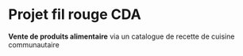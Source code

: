 # Projet fil rouge CDA

**Vente de produits alimentaire** via un catalogue de recette de cuisine communautaire 
